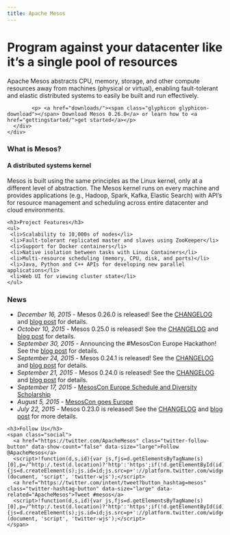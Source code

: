 ```yaml
---
title: Apache Mesos
---
```


<div class="container-fluid homepage jumbotron">
	<div class="row">
	  <div class="col-md-7">
	    <h1>Program against your datacenter like it’s a single pool of resources</h1>
	    <p class="lead">Apache Mesos abstracts CPU, memory, storage, and other compute resources away from machines (physical or virtual), enabling fault-tolerant and elastic distributed systems to easily be built and run effectively.</p>

			<p> <a href="downloads/"><span class="glyphicon glyphicon-download"></span> Download Mesos 0.26.0</a> or learn how to <a href="gettingstarted/">get started</a></p>
	  </div>
	</div>
</div>

<!-- lowersection -->
<div class="row">
  <div class="col-md-7">
    <h3>What is Mesos?</h3>
      <h4>A distributed systems kernel</h4>
      <p>Mesos is built using the same principles as the Linux kernel, only at a different level of abstraction. The Mesos kernel runs on every machine and provides applications (e.g., Hadoop, Spark, Kafka, Elastic Search) with API’s for resource management and scheduling across entire datacenter and cloud environments.</p>

    <h3>Project Features</h3>
    <ul>
     <li>Scalability to 10,000s of nodes</li>
     <li>Fault-tolerant replicated master and slaves using ZooKeeper</li>
     <li>Support for Docker containers</li>
     <li>Native isolation between tasks with Linux Containers</li>
     <li>Multi-resource scheduling (memory, CPU, disk, and ports)</li>
     <li>Java, Python and C++ APIs for developing new parallel applications</li>
     <li>Web UI for viewing cluster state</li>
    </ul>
  </div>
  <div class="col-md-5">
    <h3>News</h3>
      <ul>
      <li><em>December 16, 2015</em> - Mesos 0.26.0 is released! See the <a href="https://git-wip-us.apache.org/repos/asf?p=mesos.git;a=blob_plain;f=CHANGELOG;hb=0.26.0">CHANGELOG</a> and <a href="/blog/mesos-0-26-0-released/">blog post</a> for details.</li>
      <li><em>October 10, 2015</em> - Mesos 0.25.0 is released! See the <a href="https://git-wip-us.apache.org/repos/asf?p=mesos.git;a=blob_plain;f=CHANGELOG;hb=0.25.0">CHANGELOG</a> and <a href="/blog/mesos-0-25-0-released/">blog post</a> for details.</li>
			<li><em>September 30, 2015</em> - Announcing the #MesosCon Europe Hackathon! See the <a href="/blog/announcing-mesoscon-eu-2015-hackathon/">blog post</a> for details.</li>
      <li><em>September 24, 2015</em> - Mesos 0.24.1 is released! See the <a href="https://git-wip-us.apache.org/repos/asf?p=mesos.git;a=blob_plain;f=CHANGELOG;hb=0.24.1">CHANGELOG</a> and <a href="/blog/mesos-0-24-1-and-more-released/">blog post</a> for details.</li>
      <li><em>September 21, 2015</em> - Mesos 0.24.0 is released! See the <a href="https://git-wip-us.apache.org/repos/asf?p=mesos.git;a=blob_plain;f=CHANGELOG;hb=0.24.0">CHANGELOG</a> and <a href="/blog/mesos-0-24-0-released/">blog post</a> for details.</li>
	    <li><em>September 17, 2015</em> - <a href="/blog/mesoscon-europe-2015-schedule-announced/">MesosCon Europe Schedule and Diversity Scholarship</a></li>
	    <li><em>August 5, 2015</em> - <a href="/blog/mesoscon-goes-europe/">MesosCon goes Europe</a></li>
	    <li><em>July 22, 2015</em> - Mesos 0.23.0 is released! See the <a href="https://git-wip-us.apache.org/repos/asf?p=mesos.git;a=blob_plain;f=CHANGELOG;hb=0.23.0">CHANGELOG</a> and <a href="/blog/mesos-0-23-0-released/">blog post</a> for more details.</li>
      </ul>

    <h3>Follow Us</h3>
    <span class="social">
      <a href="https://twitter.com/ApacheMesos" class="twitter-follow-button" data-show-count="false" data-size="large">Follow @ApacheMesos</a>
      <script>!function(d,s,id){var js,fjs=d.getElementsByTagName(s)[0],p=/^http:/.test(d.location)?'http':'https';if(!d.getElementById(id)){js=d.createElement(s);js.id=id;js.src=p+'://platform.twitter.com/widgets.js';fjs.parentNode.insertBefore(js,fjs);}}(document, 'script', 'twitter-wjs');</script>
      <a href="https://twitter.com/intent/tweet?button_hashtag=mesos" class="twitter-hashtag-button" data-size="large" data-related="ApacheMesos">Tweet #mesos</a>
      <script>!function(d,s,id){var js,fjs=d.getElementsByTagName(s)[0],p=/^http:/.test(d.location)?'http':'https';if(!d.getElementById(id)){js=d.createElement(s);js.id=id;js.src=p+'://platform.twitter.com/widgets.js';fjs.parentNode.insertBefore(js,fjs);}}(document, 'script', 'twitter-wjs');</script>
    </span>
 </div>
</div>
<!-- /lowersection -->
